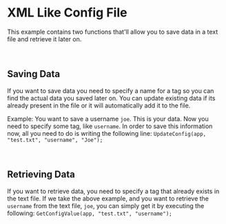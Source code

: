 # XML Like Config File
This example contains two functions that'll allow you to save data in a text file and retrieve it later on. 

<br>

## Saving Data
If you want to save data you need to specify a name for a tag so you can find the actual data you saved later on. You can update existing data if its already present in the file or it will automatically add it to the file.

Example: You want to save a username `joe`. This is your data. 
Now you need to specify some tag, like `username`.
In order to save this information now, all you need to do is writing the following line:
`UpdateConfig(app, "test.txt", "username", "Joe");`

<br>

## Retrieving Data
If you want to retrieve data, you need to specify a tag that already exists in the text file. If we take the above example, and you want to retrieve the `username` from the text file, `joe`, you can simply get it by executing the following:
`GetConfigValue(app, "test.txt", "username");`
